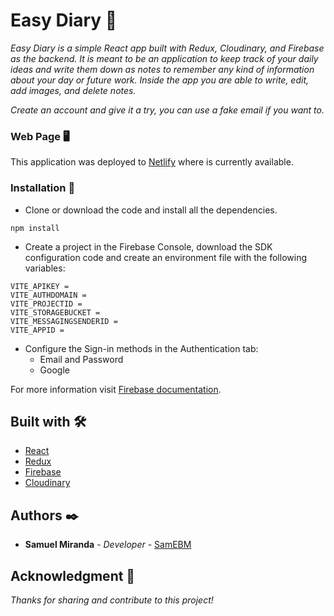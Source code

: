 # Easy Diary 📖

_Easy Diary is a simple React app built with Redux, Cloudinary, and Firebase as the backend. It is meant to be an application to keep track of your daily ideas and write them down as notes to remember any kind of information about your day or future work.
Inside the app you are able to write, edit, add images, and delete notes._

_Create an account and give it a try, you can use a fake email if you want to._

### Web Page 🖥
This application was deployed to [Netlify](https://easy-diary.netlify.app) where is currently available.

### Installation 💾

* Clone or download the code and install all the dependencies.
```
npm install
```
* Create a project in the Firebase Console, download the SDK configuration code and create an environment file with the following variables:
```
VITE_APIKEY = 
VITE_AUTHDOMAIN = 
VITE_PROJECTID = 
VITE_STORAGEBUCKET = 
VITE_MESSAGINGSENDERID = 
VITE_APPID = 
```
* Configure the Sign-in methods in the Authentication tab:
  * Email and Password
  * Google

For more information visit [Firebase documentation](https://firebase.google.com/docs).

## Built with 🛠️

* [React](https://es.reactjs.org)
* [Redux](https://react-redux.js.org)
* [Firebase](https://firebase.google.com)
* [Cloudinary](https://cloudinary.com)

## Authors ✒️

* **Samuel Miranda** - *Developer* - [SamEBM](https://github.com/SamEBM)

## Acknowledgment 🎁

_Thanks for sharing and contribute to this project!_
